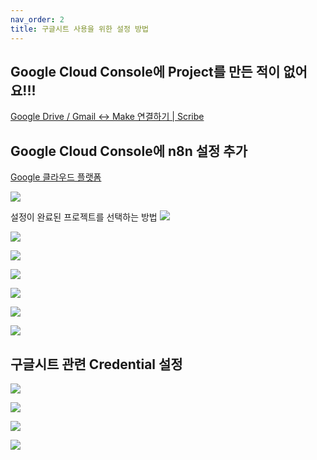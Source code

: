 ```yaml
---
nav_order: 2
title: 구글시트 사용을 위한 설정 방법
---
```


## Google Cloud Console에 Project를 만든 적이 없어요!!!
[Google Drive / Gmail ↔ Make 연결하기 \| Scribe](https://scribehow.com/viewer/Google_Drive__Gmail__Make___RRww-ruWQr-kz77hr7jgZw)

## Google Cloud Console에 n8n 설정 추가
[Google 클라우드 플랫폼](https://console.cloud.google.com/)

![](99%20Attachments/CleanShot%202025-08-02%20at%2001.15.25@2x.png)

설정이 완료된 프로젝트를 선택하는 방법
![](99%20Attachments/CleanShot%202025-08-02%20at%2001.16.53@2x.png)

![](99%20Attachments/CleanShot%202025-08-02%20at%2001.20.23@2x.png)

![](99%20Attachments/CleanShot%202025-08-02%20at%2001.24.13@2x.png)

![](99%20Attachments/CleanShot%202025-08-02%20at%2001.27.14@2x.png)

![](99%20Attachments/CleanShot%202025-08-02%20at%2001.28.30@2x.png)

![](99%20Attachments/CleanShot%202025-08-02%20at%2001.29.53@2x.png)

![](99%20Attachments/CleanShot%202025-08-02%20at%2001.31.06@2x.png)

## 구글시트 관련 Credential 설정
![](99%20Attachments/CleanShot%202025-08-02%20at%2001.43.53@2x.png)

![](99%20Attachments/CleanShot%202025-08-02%20at%2001.47.59@2x.png)

![](99%20Attachments/CleanShot%202025-08-02%20at%2001.51.06@2x.png)

![](99%20Attachments/CleanShot%202025-08-02%20at%2001.52.20@2x.png)

